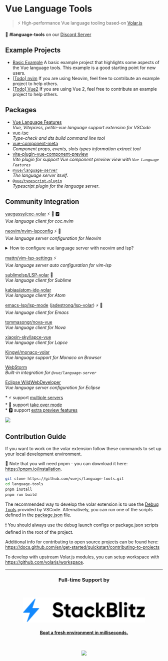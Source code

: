 # Vue Language Tools

> ⚡ High-performance Vue language tooling based-on [Volar.js](https://volarjs.dev/)

💬 **#language-tools** on our [Discord Server](https://discord.gg/vue)

## Example Projects

- [Basic Example](./examples/basic/) A basic example project that highlights some aspects of the Vue language tools. This example is a good starting point for new users.
- [[Todo] nvim](./examples/with-nvim/) If you are using Neovim, feel free to contribute an example project to help others.
- [[Todo] Vue2](./examples/with-vue2/) If you are using Vue 2, feel free to contribute an example project to help others.

## Packages

- [Vue Language Features](https://github.com/vuejs/language-tools/tree/master/extensions/vscode) \
  _Vue, Vitepress, petite-vue language support extension for VSCode_
- [vue-tsc](https://github.com/vuejs/language-tools/tree/master/packages/tsc) \
  _Type-check and dts build command line tool_
- [vue-component-meta](https://github.com/vuejs/language-tools/tree/master/packages/component-meta) \
  _Component props, events, slots types information extract tool_
- [vite-plugin-vue-component-preview](https://github.com/johnsoncodehk/vite-plugin-vue-component-preview) \
  _Vite plugin for support Vue component preview view with `Vue Language Features`_
- [`@vue/language-server`](/packages/language-server/) \
  _The language server itself_.
- [`@vue/typescript-plugin`](/packages/typescript-plugin/) \
  _Typescript plugin for the language server_.

## Community Integration

[yaegassy/coc-volar](https://github.com/yaegassy/coc-volar) ⚡ 🤝 🅿️ \
_Vue language client for coc.nvim_

[neovim/nvim-lspconfig](https://github.com/neovim/nvim-lspconfig) ⚡ 🤝 \
_Vue language server configuration for Neovim_

<details>
  <summary>How to configure vue language server with neovim and lsp?</summary>

### Hybrid mode configuration (Requires `@vue/language-server` version `^2.0.0`)

Note: The "Take Over" mode has been discontinued. Instead, a new "Hybrid" mode has been introduced. In this mode, the Vue Language Server exclusively manages the CSS/HTML sections. As a result, you must run `@vue/language-server` in conjunction with a TypeScript server that employs `@vue/typescript-plugin`. Below is a streamlined configuration for Neovim's LSP, updated to accommodate the language server following the upgrade to version `2.0.0`.

```lua
-- If you are using mason.nvim, you can get the ts_plugin_path like this
-- local mason_registry = require('mason-registry')
-- local vue_language_server_path = mason_registry.get_package('vue-language-server'):get_install_path() .. '/node_modules/@vue/language-server'

local vue_language_server_path = '/path/to/@vue/language-server'

local lspconfig = require('lspconfig')

lspconfig.tsserver.setup {
  init_options = {
    plugins = {
      {
        name = '@vue/typescript-plugin',
        location = vue_language_server_path,
        languages = { 'vue' },
      },
    },
  },
  filetypes = { 'typescript', 'javascript', 'javascriptreact', 'typescriptreact', 'vue' },
}

-- No need to set `hybridMode` to `true` as it's the default value
lspconfig.volar.setup {}
```

### None-Hybrid mode(similar to takeover mode) configuration (Requires `@vue/language-server` version `^2.0.7`)

Note: If `hybridMode` is set to `false` `Volar` will run embedded `tsserver` therefore there is no need to run it separately.

For more information see [#4119](https://github.com/vuejs/language-tools/pull/4119)

_Make sure you have typescript installed globally or pass the location to volar_

Use volar for all `.{vue,js,ts,tsx,jsx}` files.

```lua
local lspconfig = require('lspconfig')

-- lspconfig.tsserver.setup {}
lspconfig.volar.setup {
  filetypes = { 'typescript', 'javascript', 'javascriptreact', 'typescriptreact', 'vue' },
  init_options = {
    vue = {
      hybridMode = false,
    },
  },
}
```

Use `volar` for only `.vue` files and `tsserver` for `.ts` and `.js` files.

```lua
local lspconfig = require('lspconfig')

lspconfig.tsserver.setup {
  init_options = {
    plugins = {
      {
        name = '@vue/typescript-plugin',
        location = '/path/to/@vue/language-server',
        languages = { 'vue' },
      },
    },
  },

lspconfig.volar.setup {
  init_options = {
    vue = {
      hybridMode = false,
    },
  },
},
```

### nvim-cmp integration

Check out this [discussion](https://github.com/vuejs/language-tools/discussions/4495)

</details>

[mattn/vim-lsp-settings](https://github.com/mattn/vim-lsp-settings) ⚡ \
_Vue language server auto configuration for vim-lsp_

[sublimelsp/LSP-volar](https://github.com/sublimelsp/LSP-volar) 🤝 \
_Vue language client for Sublime_

[kabiaa/atom-ide-volar](https://github.com/kabiaa/atom-ide-volar) \
_Vue language client for Atom_

[emacs-lsp/lsp-mode](https://github.com/emacs-lsp/lsp-mode) ([jadestrong/lsp-volar](https://github.com/jadestrong/lsp-volar)) ⚡ 🤝 \
_Vue language client for Emacs_

[tommasongr/nova-vue](https://github.com/tommasongr/nova-vue) \
_Vue language client for Nova_

[xiaoxin-sky/lapce-vue](https://github.com/xiaoxin-sky/lapce-vue) \
_Vue language client for Lapce_

[Kingwl/monaco-volar](https://github.com/Kingwl/monaco-volar) \
_Vue language support for Monaco on Browser_

[WebStorm](https://www.jetbrains.com/webstorm/) \
_Built-in integration for `@vue/language-server`_

[Eclipse WildWebDeveloper](https://github.com/eclipse-wildwebdeveloper/wildwebdeveloper) \
_Vue language server configuration for Eclipse_

\* ⚡ support [multiple servers](https://github.com/vuejs/language-tools/discussions/393#discussioncomment-1213736) \
\* 🤝 support [take over mode](https://github.com/vuejs/language-tools/discussions/471) \
\* 🅿️ support [extra preview features](https://twitter.com/johnsoncodehk/status/1507024137901916161)

<!-- Editor link: https://www.mermaidchart.com/app/projects/c62d8944-0e06-47f0-a8de-f89a7378490f/diagrams/91fd02c0-5c91-4f72-a8b4-7af21b7c4d86/version/v0.1/edit -->

<a href="https://www.mermaidchart.com/raw/91fd02c0-5c91-4f72-a8b4-7af21b7c4d86?theme=light&version=v0.1&format=svg">
	<img src="https://www.mermaidchart.com/raw/91fd02c0-5c91-4f72-a8b4-7af21b7c4d86?theme=light&version=v0.1&format=svg"/>
</a>

## Contribution Guide

If you want to work on the volar extension follow these commands to set up your local development environment.

🔎 Note that you will need pnpm - you can download it here: https://pnpm.io/installation.

```bash
git clone https://github.com/vuejs/language-tools.git
cd language-tools
pnpm install
pnpm run build
```

The recommended way to develop the volar extension is to use the [Debug Tools](https://code.visualstudio.com/Docs/editor/debugging) provided by VSCode.
Alternatively, you can run one of the scripts defined in the [package.json](https://github.com/vuejs/language-tools/blob/master/package.json) file.

❗ You should always use the debug launch configs or package.json scripts defined in the root of the project.

Additional info for contributing to open source projects can be found here: https://docs.github.com/en/get-started/quickstart/contributing-to-projects

To develop with upstream Volar.js modules, you can setup workspace with https://github.com/volarjs/workspace.

---

<h3 align="center">Full-time Support by</h3>
<br />

<p align="center">
	<span>
		<a href="https://stackblitz.com/">
			<img src="https://raw.githubusercontent.com/johnsoncodehk/sponsors/master/logos/StackBlitz.svg" height="80" />
			<h4 align="center">Boot a fresh environment in milliseconds.</h4>
		</a>
	</span>
</p>
<br />

<p align="center">
	<a href="https://cdn.jsdelivr.net/gh/johnsoncodehk/sponsors/sponsors.svg">
		<img src="https://cdn.jsdelivr.net/gh/johnsoncodehk/sponsors/sponsors.png"/>
	</a>
</p>
